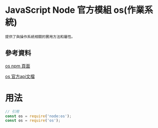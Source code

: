 # JavaScript Node 官方模組 os(作業系統)

```
提供了與操作系統相關的實用方法和屬性。
```

## 參考資料

[os npm 頁面](https://www.npmjs.com/package/os)

[os 官方api文檔](https://nodejs.org/docs/latest-v18.x/api/os.html)

# 用法

```JavaScript
// 引用
const os = require('node:os');
const os = require('os');
```